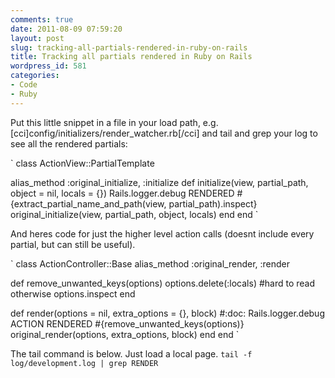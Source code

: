 ```yaml
---
comments: true
date: 2011-08-09 07:59:20
layout: post
slug: tracking-all-partials-rendered-in-ruby-on-rails
title: Tracking all partials rendered in Ruby on Rails
wordpress_id: 581
categories:
- Code
- Ruby
---
```


Put this little snippet in a file in your load path, e.g. [cci]config/initializers/render_watcher.rb[/cci] and tail and grep your log to see all the rendered partials:

`
class ActionView::PartialTemplate

  alias_method :original_initialize, :initialize
  def initialize(view, partial_path, object = nil, locals = {})
    Rails.logger.debug RENDERED #{extract_partial_name_and_path(view, partial_path).inspect}
    original_initialize(view, partial_path, object, locals)
  end
end
`

And heres code for just the higher level action calls (doesnt include every partial, but can still be useful).

`
class ActionController::Base
  alias_method :original_render, :render

  def remove_unwanted_keys(options)
    options.delete(:locals) #hard to read otherwise
    options.inspect
  end

  def render(options = nil, extra_options = {}, block) #:doc:
    Rails.logger.debug ACTION RENDERED #{remove_unwanted_keys(options)}
    original_render(options, extra_options, block)
  end
end
`

The tail command is below. Just load a local page.
`tail -f log/development.log | grep RENDER`
